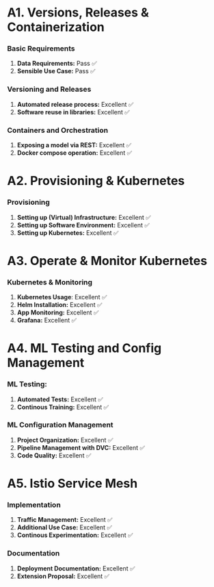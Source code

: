 # A1. Versions, Releases & Containerization
### Basic Requirements
1. **Data Requirements:** Pass ✅
2. **Sensible Use Case:** Pass ✅

### Versioning and Releases
1. **Automated release process:** Excellent ✅
2. **Software reuse in libraries:** Excellent ✅

### Containers and Orchestration
1. **Exposing a model via REST:** Excellent ✅
2. **Docker compose operation:** Excellent ✅

# A2. Provisioning & Kubernetes
### Provisioning
1. **Setting up (Virtual) Infrastructure:**  Excellent ✅
3. **Setting up Software Environment:** Excellent ✅
5. **Setting up Kubernetes:** Excellent ✅
  
# A3. Operate & Monitor Kubernetes
### Kubernetes & Monitoring
1. **Kubernetes Usage**: Excellent ✅
2. **Helm Installation:** Excellent ✅
3. **App Monitoring:** Excellent ✅
5. **Grafana:** Excellent ✅

# A4. ML Testing and Config Management
### ML Testing:
1. **Automated Tests:** Excellent ✅
3. **Continous Training:** Excellent ✅

### ML Configuration Management
1. **Project Organization:** Excellent ✅
2. **Pipeline Management with DVC:** Excellent ✅
4. **Code Quality:** Excellent ✅
  
# A5. Istio Service Mesh
### Implementation
1. **Traffic Management:** Excellent ✅
2. **Additional Use Case:** Excellent ✅
3. **Continous Experimentation:**  Excellent ✅

### Documentation
1. **Deployment Documentation:** Excellent ✅
3. **Extension Proposal:** Excellent ✅
